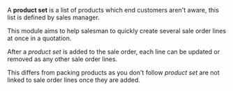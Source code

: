 A **product set** is a list of products which end customers aren't
aware, this list is defined by sales manager.

This module aims to help salesman to quickly create several sale order
lines at once in a quotation.

After a *product set* is added to the sale order, each line can be
updated or removed as any other sale order lines.

This differs from packing products as you don't follow *product set* are
not linked to sale order lines once they are added.
